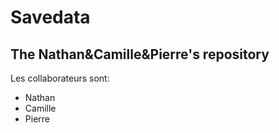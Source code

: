 # Savedata
## The Nathan&Camille&Pierre's repository

Les collaborateurs sont:
- Nathan
- Camille
- Pierre
